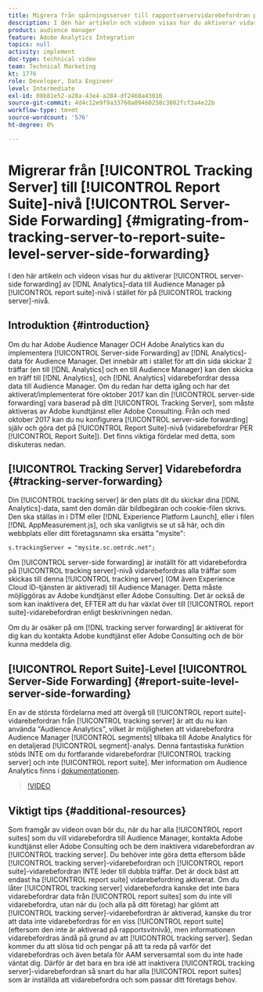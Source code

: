 ```yaml
---
title: Migrera från spårningsserver till rapportservervidarebefordran på servernivå
description: I den här artikeln och videon visas hur du aktiverar vidarebefordran av analysdata på serversidan till Audience Manager på rapportsvitnivå i stället för på en spårningsservernivå.
product: audience manager
feature: Adobe Analytics Integration
topics: null
activity: implement
doc-type: technical video
team: Technical Marketing
kt: 1776
role: Developer, Data Engineer
level: Intermediate
exl-id: 08b81e52-a28a-43e4-a284-df2460a43016
source-git-commit: 4d4c12e9f9a33760a89460258c3802fcf3a4e22b
workflow-type: tm+mt
source-wordcount: '576'
ht-degree: 0%

---
```


# Migrerar från [!UICONTROL Tracking Server] till [!UICONTROL Report Suite]-nivå [!UICONTROL Server-Side Forwarding] {#migrating-from-tracking-server-to-report-suite-level-server-side-forwarding}

I den här artikeln och videon visas hur du aktiverar [!UICONTROL server-side forwarding] av [!DNL Analytics]-data till Audience Manager på [!UICONTROL report suite]-nivå i stället för på [!UICONTROL tracking server]-nivå.

## Introduktion {#introduction}

Om du har Adobe Audience Manager OCH Adobe Analytics kan du implementera [!UICONTROL Server-side Forwarding] av [!DNL Analytics]-data för Audience Manager. Det innebär att i stället för att din sida skickar 2 träffar (en till [!DNL Analytics] och en till Audience Manager) kan den skicka en träff till [!DNL Analytics], och [!DNL Analytics] vidarebefordrar dessa data till Audience Manager. Om du redan har detta igång och har det aktiverat/implementerat före oktober 2017 kan din [!UICONTROL server-side forwarding] vara baserad på ditt [!UICONTROL Tracking Server], som måste aktiveras av Adobe kundtjänst eller Adobe Consulting. Från och med oktober 2017 kan du nu konfigurera [!UICONTROL server-side forwarding] själv och göra det på [!UICONTROL Report Suite]-nivå (vidarebefordrar PER [!UICONTROL Report Suite]). Det finns viktiga fördelar med detta, som diskuteras nedan.

## [!UICONTROL Tracking Server] Vidarebefordra {#tracking-server-forwarding}

Din [!UICONTROL tracking server] är den plats dit du skickar dina [!DNL Analytics]-data, samt den domän där bildbegäran och cookie-filen skrivs. Den ska ställas in i DTM eller [!DNL Experience Platform Launch], eller i filen [!DNL AppMeasurement.js], och ska vanligtvis se ut så här, och din webbplats eller ditt företagsnamn ska ersätta &quot;mysite&quot;:

`s.trackingServer = "mysite.sc.omtrdc.net";`

Om [!UICONTROL server-side forwarding] är inställt för att vidarebefordra på [!UICONTROL tracking server]-nivå vidarebefordras alla träffar som skickas till denna [!UICONTROL tracking server] (OM även Experience Cloud ID-tjänsten är aktiverad) till Audience Manager. Detta måste möjliggöras av Adobe kundtjänst eller Adobe Consulting. Det är också de som kan inaktivera det, EFTER att du har växlat över till [!UICONTROL report suite]-vidarebefordran enligt beskrivningen nedan.

Om du är osäker på om [!DNL tracking server forwarding] är aktiverat för dig kan du kontakta Adobe kundtjänst eller Adobe Consulting och de bör kunna meddela dig.

## [!UICONTROL Report Suite]-Level  [!UICONTROL Server-Side Forwarding] {#report-suite-level-server-side-forwarding}

En av de största fördelarna med att övergå till [!UICONTROL report suite]-vidarebefordran från [!UICONTROL tracking server] är att du nu kan använda &quot;Audience Analytics&quot;, vilket är möjligheten att vidarebefordra Audience Manager [!UICONTROL segments] tillbaka till Adobe Analytics för en detaljerad [!UICONTROL segment]-analys. Denna fantastiska funktion stöds INTE om du fortfarande vidarebefordrar [!UICONTROL tracking server] och inte [!UICONTROL report suite]. Mer information om Audience Analytics finns i [dokumentationen](https://experienceleague.adobe.com/docs/analytics/integration/audience-analytics/mc-audiences-aam.html).

>[!VIDEO](https://video.tv.adobe.com/v/23701/?quality=12)

## Viktigt tips {#additional-resources}

Som framgår av videon ovan bör du, när du har alla [!UICONTROL report suites] som du vill vidarebefordra till Audience Manager, kontakta Adobe kundtjänst eller Adobe Consulting och be dem inaktivera vidarebefordran av [!UICONTROL tracking server]. Du behöver inte göra detta eftersom både [!UICONTROL tracking server]-vidarebefordran och [!UICONTROL report suite]-vidarebefordran INTE leder till dubbla träffar. Det är dock bäst att endast ha [!UICONTROL report suite] vidarebefordring aktiverat. Om du låter [!UICONTROL tracking server] vidarebefordra kanske det inte bara vidarebefordrar data från [!UICONTROL report suites] som du inte vill vidarebefordra, utan när du (och alla på ditt företag) har glömt att [!UICONTROL tracking server]-vidarebefordran är aktiverad, kanske du tror att data inte vidarebefordras för en viss [!UICONTROL report suite] (eftersom den inte är aktiverad på rapportsvitnivå), men informationen vidarebefordras ändå på grund av att [!UICONTROL tracking server]. Sedan kommer du att slösa tid och pengar på att ta reda på varför det vidarebefordras och även betala för AAM serversamtal som du inte hade väntat dig. Därför är det bara en bra idé att inaktivera [!UICONTROL tracking server]-vidarebefordran så snart du har alla [!UICONTROL report suites] som är inställda att vidarebefordra och som passar ditt företags behov.
